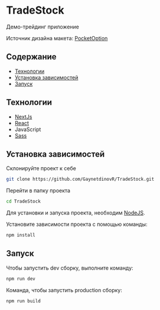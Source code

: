 # TradeStock

Демо-трейдинг приложение

Источник дизайна макета: [PocketOption](https://pocketoption.com/en/cabinet/try-demo)

## Содержание

-   [Технологии](#технологии)
-   [Установка зависимостей](#установка-зависимостей)
-   [Запуск](#запуск)

## Технологии

-   [NextJs](https://nextjs.org/)
-   [React](https://react.dev/)
-   JavaScript
-   [Sass](https://sass-lang.com/)

## Установка зависимостей

Склонируйте проект к себе

```sh
git clone https://github.com/GaynetdinovR/TradeStock.git
```

Перейти в папку проекта

```sh
cd TradeStock
```

Для установки и запуска проекта, необходим [NodeJS](https://nodejs.org/).

Установите зависимости проекта с помощью команды:

```sh
npm install
```

## Запуск

Чтобы запустить dev сборку, выполните команду:

```sh
npm run dev
```

Команда, чтобы запустить production сборку:

```sh
npm run build
```
